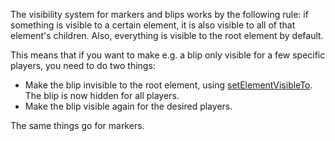 The visibility system for markers and blips works by the following rule: if something is visible to a certain element, it is also visible to all of that element's children. Also, everything is visible to the root element by default.

This means that if you want to make e.g. a blip only visible for a few specific players, you need to do two things:

-   Make the blip invisible to the root element, using [setElementVisibleTo](/docs/setElementVisibleTo.md "wikilink"). The blip is now hidden for all players.
-   Make the blip visible again for the desired players.

The same things go for markers.
